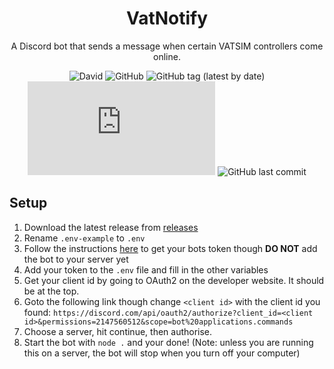 <div align="center">
  
# VatNotify
A Discord bot that sends a message when certain VATSIM controllers come online.
  
![David](https://img.shields.io/david/GoldenXLence/VatNotify) ![GitHub](https://img.shields.io/github/license/goldenxlence/vatnotify) ![GitHub tag (latest by date)](https://img.shields.io/github/v/tag/GoldenXLence/VatNotify?label=version) ![node-current](https://img.shields.io/node/v/discord.js) ![GitHub last commit](https://img.shields.io/github/last-commit/goldenxlence/vatnotify)
  
[//]: # "Node badge above uses discord.js's node requirement as this is not a published node package and d.js is very heavily required."
  
</div>

## Setup
1. Download the latest release from [releases](https://github.com/GoldenXLence/VatNotify/releases)
1. Rename `.env-example` to `.env`
1. Follow the instructions [here](https://github.com/reactiflux/discord-irc/wiki/Creating-a-discord-bot-&-getting-a-token#creating-a-bot) to get your bots token though **DO NOT** add the bot to your server yet
1. Add your token to the `.env` file and fill in the other variables
1. Get your client id by going to OAuth2 on the developer website. It should be at the top.
1. Goto the following link though change `<client id>` with the client id you found: `https://discord.com/api/oauth2/authorize?client_id=<client id>&permissions=2147560512&scope=bot%20applications.commands`
1. Choose a server, hit continue, then authorise.
1. Start the bot with `node .` and your done! (Note: unless you are running this on a server, the bot will stop when you turn off your computer)
